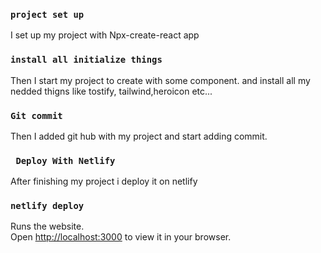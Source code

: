 ### `project set up`

I set up my project with Npx-create-react app

### `install all initialize things`

Then I start my project to create with some component. and install all my nedded thigns like tostify, tailwind,heroicon etc...

### `Git commit`

Then I added git hub with my project and start adding commit.

### ` Deploy With Netlify`

After finishing my project i deploy it on netlify

### `netlify deploy`

Runs the website.\
Open [http://localhost:3000](http://localhost:3000) to view it in your browser.
